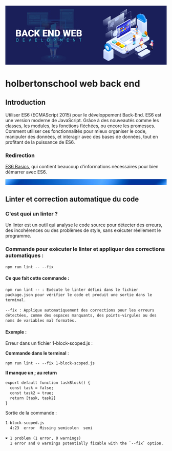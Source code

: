 ![alt text](<backend.jpg>)

# holbertonschool web back end

## Introduction 

Utiliser ES6 (ECMAScript 2015) pour le développement Back-End. ES6 est une version moderne de JavaScript. Grâce à des nouveautés comme les classes, les modules, les fonctions fléchées, ou encore les promesses. 
Comment utiliser ces fonctionnalités pour mieux organiser le code, manipuler des données, et interagir avec des bases de données, tout en profitant de la puissance de ES6.


### Redirection
[ES6 Basics](https://github.com/Aurelien292/holbertonschool-web_back_end/tree/main/ES6_basic), qui contient beaucoup d'informations nécessaires pour bien démarrer avec ES6.

![bandeau](<https://github.com/Aurelien292/holbertonschool-web_back_end/blob/main/ES6_basic/bandeau.png>)

## Linter et correction automatique du code 

### C'est quoi un linter ?

Un linter est un outil qui analyse le code source pour détecter des erreurs, des incohérences ou des problèmes de style, sans exécuter réellement le programme.

### Commande pour exécuter le linter et appliquer des corrections automatiques :

```
npm run lint -- --fix
```

#### Ce que fait cette commande :

    npm run lint -- : Exécute le linter défini dans le fichier package.json pour vérifier le code et produit une sortie dans le terminal.

    --fix : Applique automatiquement des corrections pour les erreurs détectées, comme des espaces manquants, des points-virgules ou des noms de variables mal formatés.

#### Exemple : 

Erreur dans un fichier 1-block-scoped.js : 

__Commande dans le terminal__ : 

```
npm run lint -- --fix 1-block-scoped.js
```
__Il manque un ; au return__ 
```
export default function taskBlock() {
  const task = false;
  const task2 = true;
  return [task, task2]
}
```
Sortie de la commande : 
```
1-block-scoped.js
  4:23  error  Missing semicolon  semi

✖ 1 problem (1 error, 0 warnings)
  1 error and 0 warnings potentially fixable with the `--fix` option.
```
